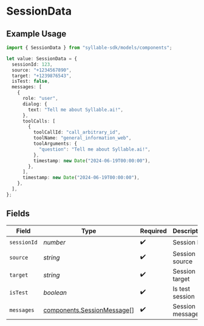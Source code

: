 # SessionData

## Example Usage

```typescript
import { SessionData } from "syllable-sdk/models/components";

let value: SessionData = {
  sessionId: 123,
  source: "+1234567890",
  target: "+1239876543",
  isTest: false,
  messages: [
    {
      role: "user",
      dialog: {
        text: "Tell me about Syllable.ai!",
      },
      toolCalls: [
        {
          toolCallId: "call_arbitrary_id",
          toolName: "general_information_web",
          toolArguments: {
            "question": "Tell me about Syllable.ai!",
          },
          timestamp: new Date("2024-06-19T00:00:00"),
        },
      ],
      timestamp: new Date("2024-06-19T00:00:00"),
    },
  ],
};
```

## Fields

| Field                                                                    | Type                                                                     | Required                                                                 | Description                                                              | Example                                                                  |
| ------------------------------------------------------------------------ | ------------------------------------------------------------------------ | ------------------------------------------------------------------------ | ------------------------------------------------------------------------ | ------------------------------------------------------------------------ |
| `sessionId`                                                              | *number*                                                                 | :heavy_check_mark:                                                       | Session ID                                                               | 123                                                                      |
| `source`                                                                 | *string*                                                                 | :heavy_check_mark:                                                       | Session source                                                           | +1234567890                                                              |
| `target`                                                                 | *string*                                                                 | :heavy_check_mark:                                                       | Session target                                                           | +1239876543                                                              |
| `isTest`                                                                 | *boolean*                                                                | :heavy_check_mark:                                                       | Is test session                                                          | false                                                                    |
| `messages`                                                               | [components.SessionMessage](../../models/components/sessionmessage.md)[] | :heavy_check_mark:                                                       | Session messages                                                         |                                                                          |